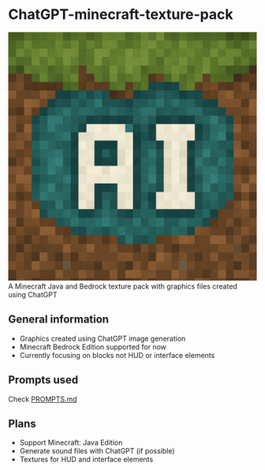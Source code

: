 # ChatGPT-minecraft-texture-pack
![Pack icon](/icon.png)
A Minecraft Java and Bedrock texture pack with graphics files created using ChatGPT

## General information
- Graphics created using ChatGPT image generation
- Minecraft Bedrock Edition supported for now
- Currently focusing on blocks not HUD or interface elements

## Prompts used
Check [PROMPTS.md](PROMPTS.md)

## Plans
- Support Minecraft: Java Edition
- Generate sound files with ChatGPT (if possible)
- Textures for HUD and interface elements
